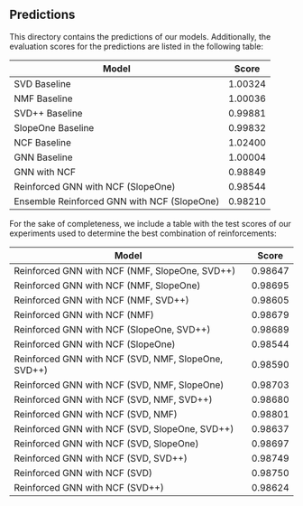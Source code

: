 ## Predictions
This directory contains the predictions of our models. Additionally, the evaluation scores for the predictions are listed in the following table:

| Model                                       | Score   |
| ------------------------------------------- | ------- |
| SVD Baseline                                | 1.00324 |
| NMF Baseline                                | 1.00036 |
| SVD++ Baseline                              | 0.99881 |
| SlopeOne Baseline                           | 0.99832 |
| NCF Baseline                                | 1.02400 |
| GNN Baseline                                | 1.00004 |
| GNN with NCF                                | 0.98849 |
| Reinforced GNN with NCF (SlopeOne)          | 0.98544 |
| Ensemble Reinforced GNN with NCF (SlopeOne) | 0.98210 |

For the sake of completeness, we include a table with the test scores of our experiments used to determine the best combination of reinforcements:

| Model                                               | Score   |
| --------------------------------------------------- | ------- |
| Reinforced GNN with NCF (NMF, SlopeOne, SVD++)      | 0.98647 |
| Reinforced GNN with NCF (NMF, SlopeOne)             | 0.98695 |
| Reinforced GNN with NCF (NMF, SVD++)                | 0.98605 |
| Reinforced GNN with NCF (NMF)                       | 0.98679 |
| Reinforced GNN with NCF (SlopeOne, SVD++)           | 0.98689 |
| Reinforced GNN with NCF (SlopeOne)                  | 0.98544 |
| Reinforced GNN with NCF (SVD, NMF, SlopeOne, SVD++) | 0.98590 |
| Reinforced GNN with NCF (SVD, NMF, SlopeOne)        | 0.98703 |
| Reinforced GNN with NCF (SVD, NMF, SVD++)           | 0.98680 |
| Reinforced GNN with NCF (SVD, NMF)                  | 0.98801 |
| Reinforced GNN with NCF (SVD, SlopeOne, SVD++)      | 0.98637 |
| Reinforced GNN with NCF (SVD, SlopeOne)             | 0.98697 |
| Reinforced GNN with NCF (SVD, SVD++)                | 0.98749 |
| Reinforced GNN with NCF (SVD)                       | 0.98750 |
| Reinforced GNN with NCF (SVD++)                     | 0.98624 |
